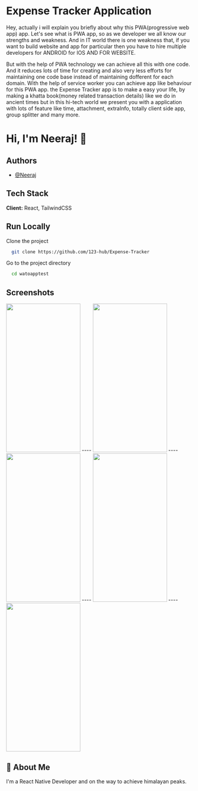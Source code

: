 
# Expense Tracker Application

Hey, actually i will explain you briefly about why this PWA(progressive web app) app. Let's see what is PWA app, so as we developer we all know our strengths and weakness. And in IT world there is one weakness that, if you want to build website and app for particular then you have to hire multiple developers for ANDROID for IOS AND FOR WEBSITE.

But with the help of PWA technology we can achieve all this with one code. And it reduces lots of time for creating and also very less efforts for maintaining one code base instead of maintaining dofferent for each domain. With the help of service worker you can achieve app like behaviour for this PWA app.
the Expense Tracker app is to make a easy your life, by making a khatta book(money related transaction details) like we do in ancient times but in this hi-tech world we present you with a application with lots of feature like time, attachment, extraInfo, totally client side app, group splitter and many more.



# Hi, I'm Neeraj! 👋


## Authors

- [@Neeraj](https://github.com/123-hub)


## Tech Stack

**Client:** React, TailwindCSS



## Run Locally

Clone the project

```bash
  git clone https://github.com/123-hub/Expense-Tracker
```

Go to the project directory

```bash
  cd watoapptest
```
## Screenshots

<img src="https://github.com/123-hub/Expense-Tracker/assets/55103003/440da96e-25de-4ed3-aa03-f41ef40eb582" height=400px width=200px/>
----
<img src="https://github.com/123-hub/Expense-Tracker/assets/55103003/452a2700-cce3-4d9e-8dd7-9a414d047557" height=400px width=200px/>
----
<img src="https://github.com/123-hub/Expense-Tracker/assets/55103003/8b902d63-f86d-4831-a057-f9e3845701e7" height=400px width=200px/>
----
<img src="https://github.com/123-hub/Expense-Tracker/assets/55103003/9c66d56a-4f75-41eb-987c-a1a67208edc0" height=400px width=200px/>
----
<img src="https://github.com/123-hub/Expense-Tracker/assets/55103003/f763fc8b-c9a8-40be-bdbc-f6fd12c4bb4a" height=400px width=200px/>


## 🚀 About Me
I'm a React Native Developer and on the way to achieve himalayan peaks.

